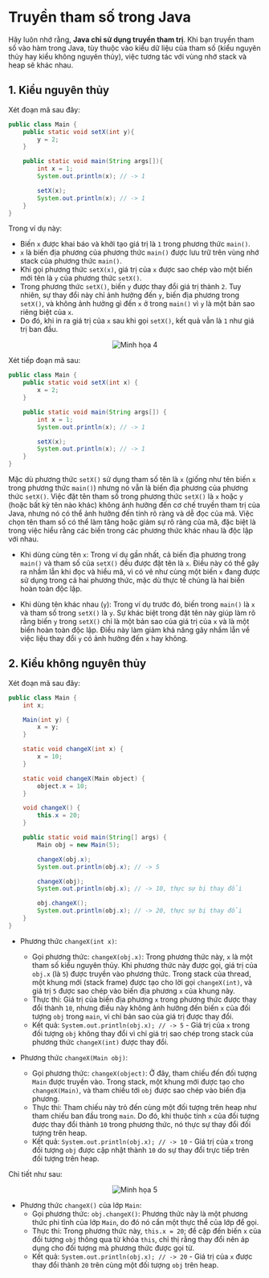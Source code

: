 # Truyền tham số trong Java

Hãy luôn nhớ rằng, **Java chỉ sử dụng truyền tham trị**. Khi bạn truyền tham số vào hàm trong Java, tùy thuộc vào kiểu dữ liệu của tham số (kiểu nguyên thủy hay kiểu không nguyên thủy), việc tương tác với vùng nhớ stack và heap sẽ khác nhau.

## 1. Kiểu nguyên thủy

Xét đoạn mã sau đây:

```java
public class Main {
    public static void setX(int y){
        y = 2;
    }

    public static void main(String args[]){
        int x = 1;
        System.out.println(x); // -> 1

        setX(x);
        System.out.println(x); // -> 1
    }  
}
```

Trong ví dụ này:

- Biến `x` được khai báo và khởi tạo giá trị là `1` trong phương thức `main()`.
- `x` là biến địa phương của phương thức `main()` được lưu trữ trên vùng nhớ stack của phương thức `main()`.
- Khi gọi phương thức `setX(x)`, giá trị của `x` được sao chép vào một biến mới tên là `y` của phương thức `setX()`.
- Trong phương thức `setX()`, biến `y` được thay đổi giá trị thành `2`. Tuy nhiên, sự thay đổi này chỉ ảnh hưởng đến `y`, biến địa phương trong `setX()`, và không ảnh hưởng gì đến `x` ở trong `main()` vì `y` là một bản sao riêng biệt của `x`.
- Do đó, khi in ra giá trị của `x` sau khi gọi `setX()`, kết quả vẫn là `1` như giá trị ban đầu.

<div align = "center">

<img alt = "Minh họa 4" src = "https://github.com/HaiAu2501/Object-oriented-Programming-with-Java/blob/main/images/04.png">

</div>

Xét tiếp đoạn mã sau:

```java
public class Main {
    public static void setX(int x) {
        x = 2;
    }

    public static void main(String args[]) {
        int x = 1;
        System.out.println(x); // -> 1

        setX(x);
        System.out.println(x); // -> 1
    }  
}
```

Mặc dù phương thức `setX()` sử dụng tham số tên là `x` (giống như tên biến `x` trong phương thức `main()`) nhưng nó vẫn là biến địa phương của phương thức `setX()`. Việc đặt tên tham số trong phương thức `setX()` là `x` hoặc `y` (hoặc bất kỳ tên nào khác) không ảnh hưởng đến cơ chế truyền tham trị của Java, nhưng nó có thể ảnh hưởng đến tính rõ ràng và dễ đọc của mã. Việc chọn tên tham số có thể làm tăng hoặc giảm sự rõ ràng của mã, đặc biệt là trong việc hiểu rằng các biến trong các phương thức khác nhau là độc lập với nhau.

- Khi dùng cùng tên `x`: Trong ví dụ gần nhất, cả biến địa phương trong `main()` và tham số của `setX()` đều được đặt tên là `x`. Điều này có thể gây ra nhầm lẫn khi đọc và hiểu mã, vì có vẻ như cùng một biến `x` đang được sử dụng trong cả hai phương thức, mặc dù thực tế chúng là hai biến hoàn toàn độc lập.

- Khi dùng tên khác nhau (`y`): Trong ví dụ trước đó, biến trong `main()` là `x` và tham số trong `setX()` là `y`. Sự khác biệt trong đặt tên này giúp làm rõ rằng biến `y` trong `setX()` chỉ là một bản sao của giá trị của `x` và là một biến hoàn toàn độc lập. Điều này làm giảm khả năng gây nhầm lẫn về việc liệu thay đổi `y` có ảnh hưởng đến `x` hay không.

## 2. Kiểu không nguyên thủy

Xét đoạn mã sau đây:

```java
public class Main {
    int x;

    Main(int y) {
        x = y;
    }

    static void changeX(int x) {
        x = 10;
    }

    static void changeX(Main object) {
        object.x = 10;
    }

    void changeX() {
        this.x = 20;
    }

    public static void main(String[] args) {
        Main obj = new Main(5);

        changeX(obj.x);
        System.out.println(obj.x); // -> 5

        changeX(obj);
        System.out.println(obj.x); // -> 10, thực sự bị thay đổi

        obj.changeX();
        System.out.println(obj.x); // -> 20, thực sự bị thay đổi
    }
}
```

- Phương thức `changeX(int x)`:
  - Gọi phương thức: `changeX(obj.x)`: Trong phương thức này, `x` là một tham số kiểu nguyên thủy. Khi phương thức này được gọi, giá trị của `obj.x` (là `5`) được truyền vào phương thức. Trong stack của thread, một khung mới (stack frame) được tạo cho lời gọi `changeX(int)`, và giá trị `5` được sao chép vào biến địa phương `x` của khung này.
  - Thực thi: Giá trị của biến địa phương `x` trong phương thức được thay đổi thành `10`, nhưng điều này không ảnh hưởng đến biến `x` của đối tượng `obj` trong `main`, vì chỉ bản sao của giá trị được thay đổi.
  - Kết quả: `System.out.println(obj.x); // -> 5` - Giá trị của `x` trong đối tượng `obj` không thay đổi vì chỉ giá trị sao chép trong stack của phương thức `changeX(int)` được thay đổi.

- Phương thức `changeX(Main obj)`:
  - Gọi phương thức: `changeX(object)`: Ở đây, tham chiếu đến đối tượng `Main` được truyền vào. Trong stack, một khung mới được tạo cho `changeX(Main)`, và tham chiếu tới `obj` được sao chép vào biến địa phương.
  - Thực thi: Tham chiếu này trỏ đến cùng một đối tượng trên heap như tham chiếu ban đầu trong `main`. Do đó, khi thuộc tính `x` của đối tượng được thay đổi thành `10` trong phương thức, nó thực sự thay đổi đối tượng trên heap.
  - Kết quả: `System.out.println(obj.x); // -> 10` - Giá trị của `x` trong đối tượng `obj` được cập nhật thành `10` do sự thay đổi trực tiếp trên đối tượng trên heap.

Chi tiết như sau:

<div align = "center">

<img alt = "Minh họa 5" src = "https://github.com/HaiAu2501/Object-oriented-Programming-with-Java/blob/main/images/05.png">

</div>

- Phương thức `changeX()` của lớp `Main`:
  - Gọi phương thức: `obj.changeX()`: Phương thức này là một phương thức phi tĩnh của lớp `Main`, do đó nó cần một thực thể của lớp để gọi.
  - Thực thi: Trong phương thức này, `this.x = 20`; đề cập đến biến `x` của đối tượng `obj` thông qua từ khóa `this`, chỉ thị rằng thay đổi nên áp dụng cho đối tượng mà phương thức được gọi từ.
  - Kết quả: `System.out.println(obj.x); // -> 20` - Giá trị của `x` được thay đổi thành `20` trên cùng một đối tượng `obj` trên heap.
